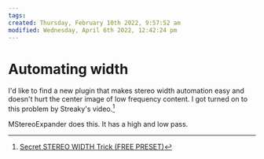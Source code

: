 ```yaml
---
tags: 
created: Thursday, February 10th 2022, 9:57:52 am
modified: Wednesday, April 6th 2022, 12:42:24 pm
---
```


# Automating width
I'd like to find a new plugin that makes stereo width automation easy and doesn't hurt the center image of low frequency content. I got turned on to this problem by Streaky's video.[^1]

MStereoExpander does this. It has a high and low pass.

[^1]: [Secret STEREO WIDTH Trick (FREE PRESET)](https://www.youtube.com/watch?app=desktop&utm_source=pocket_mylist&v=2OpnP0O5lP4)